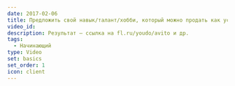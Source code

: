 ```yaml
---
date: 2017-02-06
title: Предложить свой навык/талант/хобби, который можно продать как услугу.
video_id: 
description: Результат – ссылка на fl.ru/youdo/avito и др.
tags:
  - Начинающий
type: Video
set: basics
set_order: 1
icon: client
---
```

